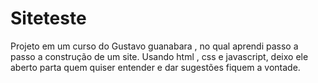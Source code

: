 # Siteteste
 Projeto em um curso do Gustavo guanabara , no qual aprendi passo a passo a construção de um site. Usando html , css e javascript, deixo ele aberto parta quem quiser entender e dar sugestões fiquem a vontade.
